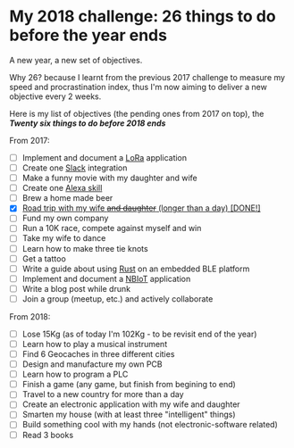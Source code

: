 # My 2018 challenge: 26 things to do before the year ends

A new year, a new set of objectives.

Why 26? because I learnt from the previous 2017 challenge to measure my speed and procrastination index, thus I'm now aiming to deliver a new objective every 2 weeks.

Here is my list of objectives (the pending ones from 2017 on top), the ***Twenty six things to do before 2018 ends***

From 2017:
- [ ] Implement and document a [LoRa](https://www.lora-alliance.org) application 
- [ ] Create one [Slack](https://slack.com) integration
- [ ] Make a funny movie with my daughter and wife
- [ ] Create one [Alexa skill](https://www.amazon.com/b?node=13727921011)
- [ ] Brew a home made beer
- [X] [Road trip with my wife ~~and daughter~~ (longer than a day) [DONE!]](https://alignan.github.io/post/trip-to-berlin/)
- [ ] Fund my own company
- [ ] Run a 10K race, compete against myself and win
- [ ] Take my wife to dance
- [ ] Learn how to make three tie knots
- [ ] Get a tattoo
- [ ] Write a guide about using [Rust](https://www.rust-lang.org/en-US/) on an embedded BLE platform
- [ ] Implement and document a [NBIoT](https://en.wikipedia.org/wiki/NarrowBand_IOT) application
- [ ] Write a blog post while drunk
- [ ] Join a group (meetup, etc.) and actively collaborate

From 2018:
- [ ] Lose 15Kg (as of today I'm 102Kg - to be revisit end of the year)
- [ ] Learn how to play a musical instrument
- [ ] Find 6 Geocaches in three different cities
- [ ] Design and manufacture my own PCB
- [ ] Learn how to program a PLC
- [ ] Finish a game (any game, but finish from begining to end)
- [ ] Travel to a new country for more than a day
- [ ] Create an electronic application with my wife and daughter
- [ ] Smarten my house (with at least three "intelligent" things)
- [ ] Build something cool with my hands (not electronic-software related)
- [ ] Read 3 books
